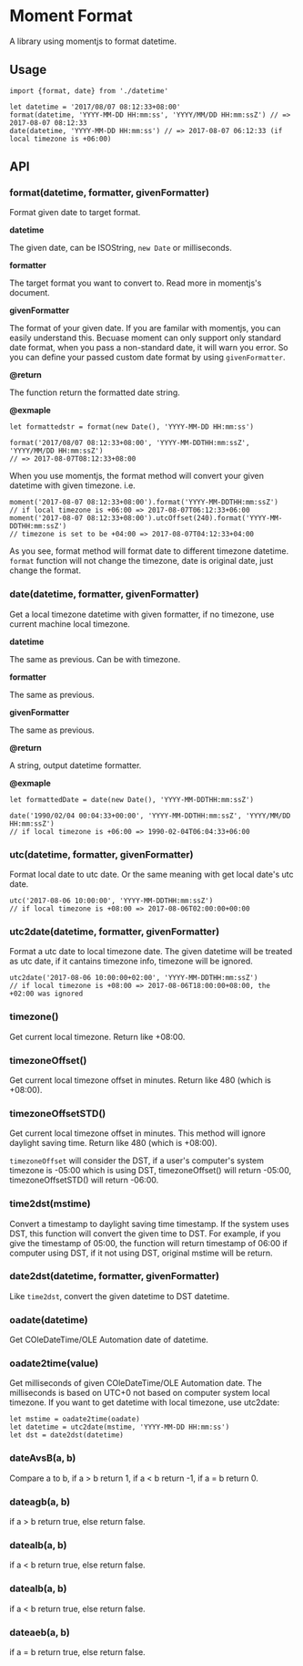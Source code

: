 # Moment Format

A library using momentjs to format datetime.

## Usage

```
import {format, date} from './datetime'

let datetime = '2017/08/07 08:12:33+08:00'
format(datetime, 'YYYY-MM-DD HH:mm:ss', 'YYYY/MM/DD HH:mm:ssZ') // => 2017-08-07 08:12:33
date(datetime, 'YYYY-MM-DD HH:mm:ss') // => 2017-08-07 06:12:33 (if local timezone is +06:00)
```

## API

### format(datetime, formatter, givenFormatter)

Format given date to target format.

**datetime**

The given date, can be ISOString, `new Date` or milliseconds.

**formatter**

The target format you want to convert to. Read more in momentjs's document.

**givenFormatter**

The format of your given date. If you are familar with momentjs, you can easily understand this. Becuase moment can only support only standard date format, when you pass a non-standard date, it will warn you error. So you can define your passed custom date format by using `givenFormatter`.

**@return**

The function return the formatted date string.

**@exmaple**

```
let formattedstr = format(new Date(), 'YYYY-MM-DD HH:mm:ss')

format('2017/08/07 08:12:33+08:00', 'YYYY-MM-DDTHH:mm:ssZ', 'YYYY/MM/DD HH:mm:ssZ')
// => 2017-08-07T08:12:33+08:00
```

When you use momentjs, the format method will convert your given datetime with given timezone. i.e.

```
moment('2017-08-07 08:12:33+08:00').format('YYYY-MM-DDTHH:mm:ssZ')
// if local timezone is +06:00 => 2017-08-07T06:12:33+06:00
moment('2017-08-07 08:12:33+08:00').utcOffset(240).format('YYYY-MM-DDTHH:mm:ssZ')
// timezone is set to be +04:00 => 2017-08-07T04:12:33+04:00
```

As you see, format method will format date to different timezone datetime. `format` function will not change the timezone, date is original date, just change the format.

### date(datetime, formatter, givenFormatter)

Get a local timezone datetime with given formatter, if no timezone, use current machine local timezone.

**datetime**

The same as previous. Can be with timezone.

**formatter**

The same as previous.

**givenFormatter**

The same as previous.

**@return**

A string, output datetime formatter.

**@exmaple**

```
let formattedDate = date(new Date(), 'YYYY-MM-DDTHH:mm:ssZ')

date('1990/02/04 00:04:33+00:00', 'YYYY-MM-DDTHH:mm:ssZ', 'YYYY/MM/DD HH:mm:ssZ')
// if local timezone is +06:00 => 1990-02-04T06:04:33+06:00
```

### utc(datetime, formatter, givenFormatter)

Format local date to utc date. Or the same meaning with get local date's utc date.

```
utc('2017-08-06 10:00:00', 'YYYY-MM-DDTHH:mm:ssZ')
// if local timezone is +08:00 => 2017-08-06T02:00:00+00:00
```

### utc2date(datetime, formatter, givenFormatter)

Format a utc date to local timezone date.
The given datetime will be treated as utc date, if it cantains timezone info, timezone will be ignored.

```
utc2date('2017-08-06 10:00:00+02:00', 'YYYY-MM-DDTHH:mm:ssZ')
// if local timezone is +08:00 => 2017-08-06T18:00:00+08:00, the +02:00 was ignored
```

### timezone()

Get current local timezone. Return like +08:00.

### timezoneOffset()

Get current local timezone offset in minutes. Return like 480 (which is +08:00).

### timezoneOffsetSTD()

Get current local timezone offset in minutes. This method will ignore daylight saving time. Return like 480 (which is +08:00).

`timezoneOffset` will consider the DST, if a user's computer's system timezone is -05:00 which is using DST, timezoneOffset() will return -05:00, timezoneOffsetSTD() will return -06:00.

### time2dst(mstime)

Convert a timestamp to daylight saving time timestamp. If the system uses DST, this function will convert the given time to DST. For example, if you give the timestamp of 05:00, the function will return timestamp of 06:00 if computer using DST, if it not using DST, original mstime will be return.

### date2dst(datetime, formatter, givenFormatter)

Like `time2dst`, convert the given datetime to DST datetime.

### oadate(datetime)

Get COleDateTime/OLE Automation date of datetime.

### oadate2time(value)

Get milliseconds of given COleDateTime/OLE Automation date. The milliseconds is based on UTC+0 not based on computer system local timezone. If you want to get datetime with local timezone, use utc2date:

```
let mstime = oadate2time(oadate)
let datetime = utc2date(mstime, 'YYYY-MM-DD HH:mm:ss')
let dst = date2dst(datetime)
```

### dateAvsB(a, b)

Compare a to b, if a > b return 1, if a < b return -1, if a = b return 0.

### dateagb(a, b)

if a > b return true, else return false.

### datealb(a, b)

if a < b return true, else return false.

### datealb(a, b)

if a < b return true, else return false.

### dateaeb(a, b)

if a = b return true, else return false.
